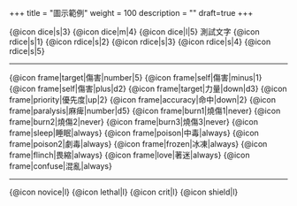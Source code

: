 +++
title = "圖示範例"
weight = 100
description = ""
draft=true
+++

{@icon dice|s|3} {@icon dice|m|4} {@icon dice|l|5} 測試文字
{@icon rdice|s|1} {@icon rdice|s|2} {@icon rdice|s|3} {@icon rdice|s|4} {@icon rdice|s|5}

---

{@icon frame|target|傷害|number|5} {@icon frame|self|傷害|minus|1} {@icon frame|self|傷害|plus|d2}
{@icon frame|target|力量|down|d3} 
{@icon frame|priority|優先度|up|2} {@icon frame|accuracy|命中|down|2}
{@icon frame|paralysis|麻痺|number|d5} {@icon frame|burn1|燒傷1|never} {@icon frame|burn2|燒傷2|never} {@icon frame|burn3|燒傷3|never} {@icon frame|sleep|睡眠|always} {@icon frame|poison|中毒|always} {@icon frame|poison2|劇毒|always} {@icon frame|frozen|冰凍|always} {@icon frame|flinch|畏縮|always} {@icon frame|love|著迷|always} {@icon frame|confuse|混亂|always}

---

{@icon novice|l} {@icon lethal|l} {@icon crit|l} {@icon shield|l}

